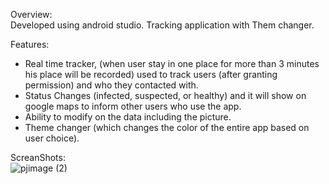 Overview: <br />
Developed using android studio. Tracking application with Them changer.

Features: <br />
- Real time tracker, (when user stay in one place for more than 3 minutes his place will be recorded) used to track users (after granting permission) and who they contacted with.
- Status Changes (infected, suspected, or healthy) and it will show on google maps to inform other users who use the app.
- Ability to modify on the data including the picture.
- Theme changer (which changes the color of the entire app based on user choice).

ScreanShots:<br />
![pjimage (2)](https://user-images.githubusercontent.com/60311634/155451567-37b1bd5b-23e4-472d-b840-231b7f617b63.jpg)
